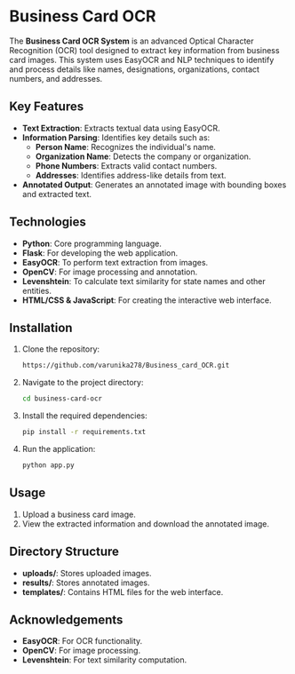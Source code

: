 # Business Card OCR  

The **Business Card OCR System** is an advanced Optical Character Recognition (OCR) tool designed to extract key information from business card images. This system uses EasyOCR and NLP techniques to identify and process details like names, designations, organizations, contact numbers, and addresses.  

## Key Features  
- **Text Extraction**: Extracts textual data using EasyOCR.  
- **Information Parsing**: Identifies key details such as:  
  - **Person Name**: Recognizes the individual's name.  
  - **Organization Name**: Detects the company or organization.  
  - **Phone Numbers**: Extracts valid contact numbers.  
  - **Addresses**: Identifies address-like details from text.  
- **Annotated Output**: Generates an annotated image with bounding boxes and extracted text.  

## Technologies  
- **Python**: Core programming language.  
- **Flask**: For developing the web application.  
- **EasyOCR**: To perform text extraction from images.  
- **OpenCV**: For image processing and annotation.  
- **Levenshtein**: To calculate text similarity for state names and other entities.  
- **HTML/CSS & JavaScript**: For creating the interactive web interface.  

## Installation  
1. Clone the repository:  
   ```bash  
   https://github.com/varunika278/Business_card_OCR.git
   ```  
2. Navigate to the project directory:  
   ```bash  
   cd business-card-ocr  
   ```  
3. Install the required dependencies:  
   ```bash  
   pip install -r requirements.txt  
   ```  
4. Run the application:  
   ```bash  
   python app.py  
   ```  

## Usage  
1. Upload a business card image.  
2. View the extracted information and download the annotated image.  

## Directory Structure  
- **uploads/**: Stores uploaded images.  
- **results/**: Stores annotated images.  
- **templates/**: Contains HTML files for the web interface.  

## Acknowledgements  
- **EasyOCR**: For OCR functionality.  
- **OpenCV**: For image processing.  
- **Levenshtein**: For text similarity computation.  
